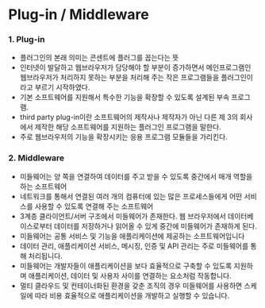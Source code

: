 # Plug-in / Middleware

### 1. Plug-in

* 플러그인의 본래 의미는 콘센트에 플러그를 꼽는다는 뜻
* 인터넷이 발달하고 웹브라우저가 담당해야 할 부분이 증가하면서 메인프로그램인 웹브라우저가 처리하지 못하는 부분을 처리해 주는 작은 프로그램들을 플러그인이라고 부르기 시작하였다.
* 기본 소프트웨어를 지원해서 특수한 기능을 확장할 수 있도록 설계된 부속 프로그램.
* third party plug-in이란 소프트웨어의 제작사나 제작자가 아닌 다른 제 3의 회사에서 제작한 해당 소프트웨어를 지원하는 플러그인 프로그램을 말한다.
* 주로 웹브라우저의 기능을 확장시키는 응용 프로그램 모듈들을 가리킨다.



### 2. Middleware

* 미들웨어는 양 쪽을 연결하여 데이터를 주고 받을 수 있도록 중간에서 매개 역할을 하는 소프트웨어
* 네트워크를 통해서 연결된 여러 개의 컴퓨터에 있는 많은 프로세스들에게 어떤 서비스를 사용할 수 있도록 연결해 주는 소프트웨어
* 3계층 클라이언트/서버 구조에서 미들웨어가 존재한다. 웹 브라우저에서 데이터베이스로부터 데이터를 저장하거나 읽어올 수 있게 중간에 미들웨어가 존재하게 된다.
* 미들웨어는 공통 서비스 및 기능을 애플리케이션에 제공하는 소프트웨어입니다
* 데이터 관리, 애플리케이션 서비스, 메시징, 인증 및 API 관리는 주로 미들웨어를 통해 처리됩니다.
* 미들웨어는 개발자들이 애플리케이션을 보다 효율적으로 구축할 수 있도록 지원하며 애플리케이션, 데이터 및 사용자 사이를 연결하는 요소처럼 작동합니다.
* 멀티 클라우드 및 컨테이너화된 환경을 갖춘 조직의 경우 미들웨어를 사용하면 스케일에 따라 비용 효율적으로 애플리케이션을 개발하고 실행할 수 있습니다.
